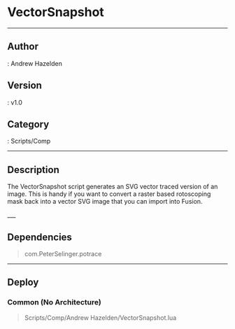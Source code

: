 # VectorSnapshot
___

## Author
 : Andrew Hazelden

## Version
 : v1.0

## Category
 : Scripts/Comp
___

## Description
<p>The VectorSnapshot script generates an SVG vector traced version of an image. This is handy if you want to convert a raster based rotoscoping mask back into a vector SVG image that you can import into Fusion.</p>___

## Dependencies

> com.PeterSelinger.potrace  

___

## Deploy

### Common (No Architecture)

> Scripts/Comp/Andrew Hazelden/VectorSnapshot.lua  
